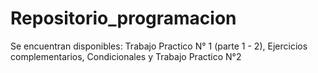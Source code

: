 # Repositorio_programacion

Se encuentran disponibles: Trabajo Practico N° 1 (parte 1 - 2), Ejercicios complementarios, Condicionales y Trabajo Practico N°2
